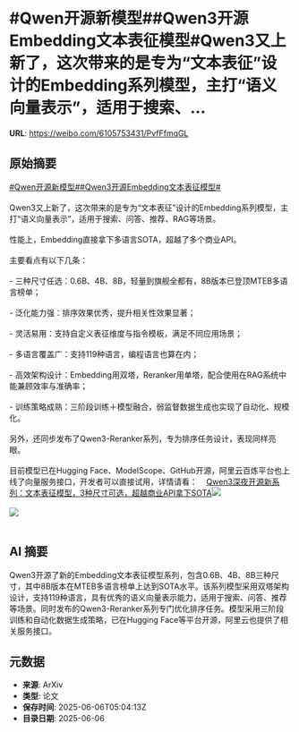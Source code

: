 # #Qwen开源新模型##Qwen3开源Embedding文本表征模型#Qwen3又上新了，这次带来的是专为“文本表征”设计的Embedding系列模型，主打“语义向量表示”，适用于搜索、...

**URL**: https://weibo.com/6105753431/PvfFfmqGL

## 原始摘要

<a href="https://m.weibo.cn/search?containerid=231522type%3D1%26t%3D10%26q%3D%23Qwen%E5%BC%80%E6%BA%90%E6%96%B0%E6%A8%A1%E5%9E%8B%23&amp;extparam=%23Qwen%E5%BC%80%E6%BA%90%E6%96%B0%E6%A8%A1%E5%9E%8B%23" data-hide=""><span class="surl-text">#Qwen开源新模型#</span></a><a href="https://m.weibo.cn/search?containerid=231522type%3D1%26t%3D10%26q%3D%23Qwen3%E5%BC%80%E6%BA%90Embedding%E6%96%87%E6%9C%AC%E8%A1%A8%E5%BE%81%E6%A8%A1%E5%9E%8B%23&amp;extparam=%23Qwen3%E5%BC%80%E6%BA%90Embedding%E6%96%87%E6%9C%AC%E8%A1%A8%E5%BE%81%E6%A8%A1%E5%9E%8B%23" data-hide=""><span class="surl-text">#Qwen3开源Embedding文本表征模型#</span></a><br><br>Qwen3又上新了，这次带来的是专为“文本表征”设计的Embedding系列模型，主打“语义向量表示”，适用于搜索、问答、推荐、RAG等场景。<br><br>性能上，Embedding直接拿下多语言SOTA，超越了多个商业API。<br><br>主要看点有以下几条：<br><br>- 三种尺寸任选：0.6B、4B、8B，轻量到旗舰全都有，8B版本已登顶MTEB多语言榜单；<br><br>- 泛化能力强：排序效果优秀，提升相关性效果显著；<br><br>- 灵活易用：支持自定义表征维度与指令模板，满足不同应用场景；<br><br>- 多语言覆盖广：支持119种语言，编程语言也算在内；<br><br>- 高效架构设计：Embedding用双塔，Reranker用单塔，配合使用在RAG系统中能兼顾效率与准确率；<br><br>- 训练策略成熟：三阶段训练＋模型融合，弱监督数据生成也实现了自动化、规模化。<br><br>另外，还同步发布了Qwen3-Reranker系列，专为排序任务设计，表现同样亮眼。<br><br>目前模型已在Hugging Face、ModelScope、GitHub开源，阿里云百炼平台也上线了向量服务接口，开发者可以直接试用，详情请看：<a href="https://weibo.cn/sinaurl?u=https%3A%2F%2Fmp.weixin.qq.com%2Fs%2Fkw7C7cppQZIWaUcCXpuiNg" data-hide=""><span class="url-icon"><img style="width: 1rem;height: 1rem" src="https://h5.sinaimg.cn/upload/2015/09/25/3/timeline_card_small_web_default.png" referrerpolicy="no-referrer"></span><span class="surl-text">Qwen3深夜开源新系列：文本表征模型，3种尺寸可选，超越商业API拿下SOTA</span></a><img style="" src="https://tvax1.sinaimg.cn/large/006Fd7o3gy1i25edf6i04j30xc0e7gpi.jpg" referrerpolicy="no-referrer"><br><br><img style="" src="https://tvax3.sinaimg.cn/large/006Fd7o3gy1i25edgtlccj30u00r745a.jpg" referrerpolicy="no-referrer"><br><br>

## AI 摘要

Qwen3开源了新的Embedding文本表征模型系列，包含0.6B、4B、8B三种尺寸，其中8B版本在MTEB多语言榜单上达到SOTA水平。该系列模型采用双塔架构设计，支持119种语言，具有优秀的语义向量表示能力，适用于搜索、问答、推荐等场景。同时发布的Qwen3-Reranker系列专门优化排序任务。模型采用三阶段训练和自动化数据生成策略，已在Hugging Face等平台开源，阿里云也提供了相关服务接口。

## 元数据

- **来源**: ArXiv
- **类型**: 论文
- **保存时间**: 2025-06-06T05:04:13Z
- **目录日期**: 2025-06-06
